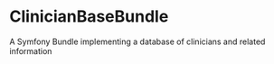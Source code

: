 ClinicianBaseBundle
===================

A Symfony Bundle implementing a database of clinicians and related information